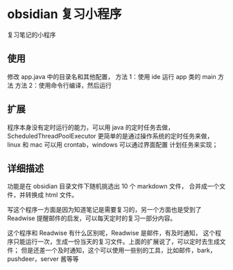 # obsidian 复习小程序

复习笔记的小程序

## 使用
修改 app.java 中的目录名和其他配置，
方法 1：使用 ide 运行 app 类的 main 方法
方法 2：使用命令行编译，然后运行

## 扩展
程序本身没有定时运行的能力，可以用 java 的定时任务去做，ScheduledThreadPoolExecutor
更简单的是通过操作系统的定时任务来做，linux 和 mac 可以用 crontab，windows 可以通过界面配置
计划任务来实现；

## 详细描述

功能是在 obsidian 目录文件下随机挑选出 10 个 markdown 文件，
合并成一个文件，并转换成 html 文件。

写这个程序一方面是因为知道笔记是需要复习的，另一个方面也是受到了
Readwise 提醒邮件的启发，可以每天定时的复习一部分内容。

这个程序和 Readwise 有什么区别呢，Readwise 是邮件，有及时通知，
这个程序只能运行一次，生成一份当天的复习文件。上面的扩展说了，可以定时去生成文件；
但是还差一个及时通知，这个可以使用一些别的工具，比如邮件，bark，pushdeer，server 酱等等


